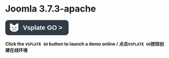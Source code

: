 # Joomla 3.7.3-apache

<a href="https://www.vsplate.com/?docker-compose=https://github.com/vsplate/dcenvs/joomla/3.7.3-apache"><img alt="VSPLATE GO" src="https://raw.githubusercontent.com/vsplate/images/master/vsgo_btn.png" width="200px"></a>

**Click the `VSPLATE GO` button to launch a demo online / 点击`VSPLATE GO`按钮创建在线环境**